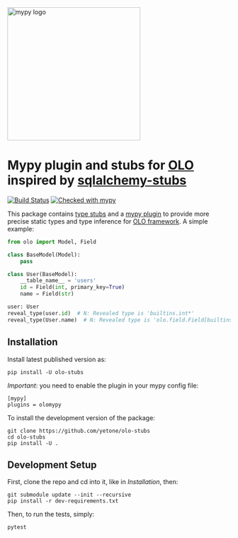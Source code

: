 <img src="http://mypy-lang.org/static/mypy_light.svg" alt="mypy logo" width="300px"/>

Mypy plugin and stubs for [OLO](https://github.com/yetone/olo) inspired by [sqlalchemy-stubs](https://github.com/dropbox/sqlalchemy-stubs)
====================================

[![Build Status](https://travis-ci.org/yetone/olo-stubs.svg?branch=master)](https://travis-ci.org/yetone/olo-stubs)
[![Checked with mypy](http://www.mypy-lang.org/static/mypy_badge.svg)](http://mypy-lang.org/)

This package contains [type stubs](https://www.python.org/dev/peps/pep-0561/) and a
[mypy plugin](https://mypy.readthedocs.io/en/latest/extending_mypy.html#extending-mypy-using-plugins)
to provide more precise static types and type inference for
[OLO framework](https://github.com/yetone/olo). A simple example:

```python
from olo import Model, Field

class BaseModel(Model):
    pass

class User(BaseModel):
    __table_name__ = 'users'
    id = Field(int, primary_key=True)
    name = Field(str)

user: User
reveal_type(user.id)  # N: Revealed type is 'builtins.int*'
reveal_type(User.name)  # N: Revealed type is 'olo.field.Field[builtins.str]'
```

## Installation
Install latest published version as:
```
pip install -U olo-stubs
```

*Important*: you need to enable the plugin in your mypy config file:
```
[mypy]
plugins = olomypy
```

To install the development version of the package:
```
git clone https://github.com/yetone/olo-stubs
cd olo-stubs
pip install -U .
```

## Development Setup

First, clone the repo and cd into it, like in _Installation_, then:
```
git submodule update --init --recursive
pip install -r dev-requirements.txt
```

Then, to run the tests, simply:
```
pytest
```
